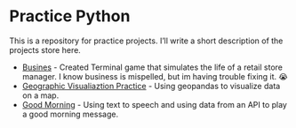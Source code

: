 # Practice Python
This is a repository for practice projects. I’ll write a short description of the projects store here.

- [Busines](https://github.com/AColocho/python_practice_projects/tree/main/busines) - Created Terminal game that simulates the life of a retail store manager. I know business is mispelled, but im having trouble fixing it. 😭
- [Geographic Visualiaztion Practice](https://github.com/AColocho/python_practice_projects/tree/main/geographic_visualization_practice) - Using geopandas to visualize data on a map.
- [Good Morning](https://github.com/AColocho/python_practice_projects/tree/main/good-morning) - Using text to speech and using data from an API to play a good morning message.